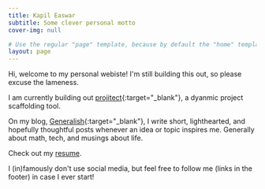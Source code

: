 ```yaml
---
title: Kapil Easwar
subtitle: Some clever personal motto
cover-img: null

# Use the regular "page" template, because by default the "home" template lists all blog posts
layout: page
---
```


Hi, welcome to my personal webiste! I'm still building this out, so please excuse the lameness.

I am currently building out [projitect][projitect-site]{:target="_blank"}, a dyanmic project scaffolding tool.

On my blog, [Generalish][generalish-site]{:target="_blank"}, I write short, lighthearted, and hopefully thoughtful posts whenever an idea or topic inspires me. Generally about math, tech, and musings about life.

Check out my [resume](./resume.md).

I (in)famously don't use social media, but feel free to follow me (links in the footer) in case I ever start!

[//]: # (References)

[projitect-site]: https://projitect.dev
[generalish-site]: https://generalish.com
